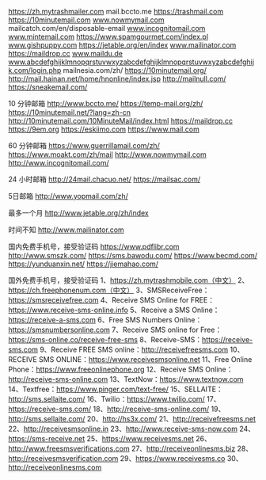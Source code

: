 https://zh.mytrashmailer.com
mail.bccto.me
https://trashmail.com
https://10minutemail.com
www.nowmymail.com
mailcatch.com/en/disposable-email
www.incognitomail.com
www.mintemail.com
https://www.spamgourmet.com/index.pl
www.gishpuppy.com
https://jetable.org/en/index
www.mailinator.com
https://maildrop.cc
www.maildu.de
www.abcdefghijklmnopqrstuvwxyzabcdefghijklmnopqrstuvwxyzabcdefghijk.com/login.php
mailnesia.com/zh/
https://10minutemail.org/
http://mail.hainan.net/home/hnonline/index.jsp
http://mailnull.com/
https://sneakemail.com/

10 分钟邮箱
http://www.bccto.me/
https://temp-mail.org/zh/
https://10minutemail.net/?lang=zh-cn
http://10minutemail.com/10MinuteMail/index.html
https://maildrop.cc
https://9em.org
https://eskiimo.com
https://www.mail.com

60 分钟邮箱
https://www.guerrillamail.com/zh/
https://www.moakt.com/zh/mail
http://www.nowmymail.com
http://www.incognitomail.com/

24 小时邮箱
http://24mail.chacuo.net/
https://mailsac.com/

5日邮箱
http://www.yopmail.com/zh/

最多一个月
http://www.jetable.org/zh/index

时间不知
http://www.mailinator.com

国内免费手机号，接受验证码
https://www.pdflibr.com
http://www.smszk.com/
https://sms.bawodu.com/
https://www.becmd.com/
https://yunduanxin.net/
https://jiemahao.com/

国外免费手机号，接受验证码
1、https://zh.mytrashmobile.com（中文）
2、https://ch.freephonenum.com（中文）
3、SMSReceiveFree：https://smsreceivefree.com
4、Receive SMS Online for FREE：https://www.receive-sms-online.info
5、Receive a SMS Online：https://receive-a-sms.com
6、Free SMS Numbers Online：https://smsnumbersonline.com
7、Receive SMS online for Free：https://sms-online.co/receive-free-sms
8、Receive-SMS：https://receive-sms.com
9、Receive FREE SMS online：http://receivefreesms.com
10、RECEIVE SMS ONLINE：https://www.receivesmsonline.net
11、Free Online Phone：https://www.freeonlinephone.org
12、Receive SMS Online：http://receive-sms-online.com
13、TextNow：https://www.textnow.com
14、Textfree：https://www.pinger.com/text-free/
15、SELLAITE：http://sms.sellaite.com/
16、Twilio：https://www.twilio.com/
17、https://receive-sms.com/
18、http://receive-sms-online.com/
19、http://sms.sellaite.com/
20、http://hs3x.com/
21、http://receivefreesms.net
22、http://receivesmsonline.in
23、http://www.receive-sms-now.com
24、https://sms-receive.net
25、https://www.receivesms.net
26、http://www.freesmsverifications.com
27、http://receiveonlinesms.biz
28、http://receivesmsverification.com
29、https://www.receivesms.co
30、http://receiveonlinesms.com
